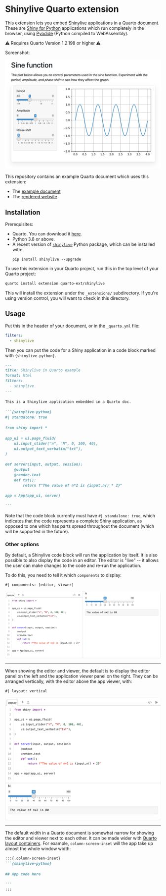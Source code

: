 Shinylive Quarto extension
==========================

This extension lets you embed [Shinylive](https://shiny.rstudio.com/py/docs/shinylive.html) applications in a Quarto document. These are [Shiny for Python](https://shiny.rstudio.com/py/) applications which run completely in the browser, using [Pyodide](https://pyodide.org/) (Python compiled to WebAssembly).

:warning: Requires Quarto Version 1.2.198 or higher :warning:

Screenshot:

![Embedded Shinylive application](embedded-app.png)

This repository contains an example Quarto document which uses this extension:

* The [example document](index.qmd)
* The [rendered website](https://quarto-ext.github.io/shinylive/)


## Installation

Prerequisites:
* Quarto. You can download it [here](https://quarto.org/docs/download/).
* Python 3.8 or above.
* A recent version of [`shinylive`](https://github.com/rstudio/py-shinylive) Python package, which can be installed with:
    ```
    pip install shinylive --upgrade
    ```

To use this extension in your Quarto project, run this in the top level of your Quarto project:

```bash
quarto install extension quarto-ext/shinylive
```

This will install the extension under the `_extensions/` subdirectory. If you're using version control, you will want to check in this directory.


## Usage

Put this in the header of your document, or in the `_quarto.yml` file:

```yaml
filters:
  - shinylive
```

Then you can put the code for a Shiny application in a code block marked with `{shinylive-python}`.


````markdown
---
title: Shinylive in Quarto example
format: html
filters:
  - shinylive
---

This is a Shinylive application embedded in a Quarto doc.

```{shinylive-python}
#| standalone: true

from shiny import *

app_ui = ui.page_fluid(
    ui.input_slider("n", "N", 0, 100, 40),
    ui.output_text_verbatim("txt"),
)

def server(input, output, session):
    @output
    @render.text
    def txt():
        return f"The value of n*2 is {input.n() * 2}"

app = App(app_ui, server)

```
````

Note that the code block currently must have `#| standalone: true`, which indicates that the code represents a complete Shiny application, as opposed to one which has parts spread throughout the document (which will be supported in the future).


### Other options


By default, a Shinylive code block will run the application by itself. It is also possible to also display the code in an editor. The editor is "live" -- it allows the user can make changes to the code and re-run the application.

To do this, you need to tell it which `components` to display:

```
#| components: [editor, viewer]
```

 ![Editor and viewer](editor-viewer.png)

******

When showing the editor and viewer, the default is to display the editor panel on the left and the application viewer panel on the right. They can be arranged vertically, with the editor above the app viewer, with:

```
#| layout: vertical
```

 ![Editor and viewer, vertical arrangement](editor-viewer-vertical.png)

******

The default width in a Quarto document is somewhat narrow for showing the editor and viewer next to each other. It can be made wider with [Quarto layout containers](https://quarto.org/docs/authoring/article-layout.html). For example, `column-screen-inset` will the app take up almost the whole window width:

````markdown
:::{.column-screen-inset}
```{shinylive-python}

## App code here

```
:::
````
